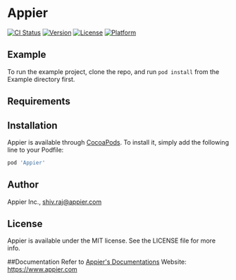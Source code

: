 # Appier

[![CI Status](https://img.shields.io/travis/appier/Appier.svg?style=flat)](https://travis-ci.org/appier/Appier)
[![Version](https://img.shields.io/cocoapods/v/Appier.svg?style=flat)](https://cocoapods.org/pods/Appier)
[![License](https://img.shields.io/cocoapods/l/Appier.svg?style=flat)](https://cocoapods.org/pods/Appier)
[![Platform](https://img.shields.io/cocoapods/p/Appier.svg?style=flat)](https://cocoapods.org/pods/Appier)

## Example

To run the example project, clone the repo, and run `pod install` from the Example directory first.

## Requirements

## Installation

Appier is available through [CocoaPods](https://cocoapods.org). To install
it, simply add the following line to your Podfile:


```ruby
pod 'Appier'
```

## Author

Appier Inc., shiv.raj@appier.com

## License

Appier is available under the MIT license. See the LICENSE file for more info.

##Documentation
Refer to [Appier's Documentations](https://docs.aiqua.appier.com)
Website: https://www.appier.com